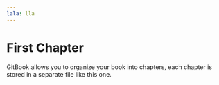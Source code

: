 ```yaml
---
lala: lla
---
```


# First Chapter

GitBook allows you to organize your book into chapters, each chapter is stored in a separate file like this one.

